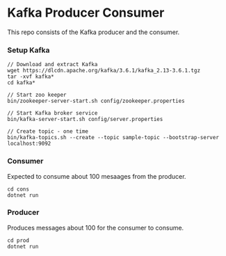 # Kafka Producer Consumer
This repo consists of the Kafka producer and the consumer.

### Setup Kafka

```
// Download and extract Kafka
wget https://dlcdn.apache.org/kafka/3.6.1/kafka_2.13-3.6.1.tgz
tar -xvf kafka*
cd kafka*

// Start zoo keeper
bin/zookeeper-server-start.sh config/zookeeper.properties

// Start Kafka broker service
bin/kafka-server-start.sh config/server.properties

// Create topic - one time
bin/kafka-topics.sh --create --topic sample-topic --bootstrap-server localhost:9092

```
### Consumer
Expected to consume about 100 mesaages from the producer.

```
cd cons
dotnet run
```

### Producer
Produces messages about 100 for the consumer to consume.
```
cd prod
dotnet run
```
